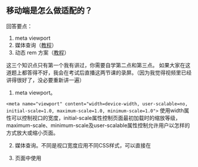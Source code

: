## 移动端是怎么做适配的？

回答要点：

1. meta viewport
2. 媒体查询（[教程](https://xiedaimala.com/courses/003b1951-22af-4821-ad80-d2880c0074eb/tasks/f61cdba2-cea3-4da1-90b6-3f37bd8d6d5b)）
3. 动态 rem 方案（[教程](https://xiedaimala.com/courses/003b1951-22af-4821-ad80-d2880c0074eb/tasks/37a886be-169c-4a99-8bfb-1a993be8119d)）

这三个知识点只有第一个我有讲过，你需要自学第二点和第三点。
如果大家在这道题上都答得不好，我会在考试后直播这两节课的录屏。（因为我觉得视频里已经讲得很好了，没必要重新讲一遍）

1. meta viewport。

  ```<meta name="viewport" content="width=device-width, user-scalable=no, initial-scale=1.0, maximum-scale=1.0, minimum-scale=1.0">```
  使用width属性可以控制视口的宽度，initial-scale属性控制页面最初加载时的缩放等级，maximum-scale、minimum-scale及user-scalable属性控制允许用户以怎样的方式放大或缩小页面。

2. 媒体查询。不同是视口宽度应用不同CSS样式，可以直接在
  1. 页面中使用<style>标签使用@media (max-width: ???px){ css样式...}的形式使用；
  2. 页面中使用<link>标签引入CSS样式文件设置media="(max-width: ???px)"让这个CSS样式在宽度小于???px时生效
     媒体查询需要注意CSS加载的顺序，一般套路是目标宽度宽的放前面，媒体查询一般应用在博客、新闻登不需要什么操作的页面。

3. 动态rem方案。通过JS将页面宽度和rem（根元素的font-size）关联, 将页面里的一切单位以页面宽度为基准来还原设计。

  ```
  <meta name="viewport" content="width=device-width, user-scalable=no, initial-scale=1.0, maximum-scale=1.0, minimum-scale=1.0">
  <script>
     var pageWidth = window.innerWidth
     document.write('<style>html{font-size:'+pageWidth+'px;}</style>')
  </script>
  ```

  使用可以动态调整rem。比如设计页面宽度为640px,一个元素宽度为320px,就是元素占页面宽度的一半，将元素{width: 0.5rem},通过上面代码调整rem，可以实现在不同宽度的页面都实现元素占页面的一半。
  常见套路:
  1.是将页面宽度设为10rem;
  2.在SCSS里使用PX2REM，实现设计稿是多少px写代码就写多少px,让PX2REM方法计算成rem,编辑 scss 文件就会自动得到 css 文件

## 用过CSS3吗? 实现圆角矩形和阴影怎么做?

用过,圆角矩形可以`border-radius`属性实现，阴影`box-shadow`属性实现,搜索`css shadow generator`可以使用生成器j工具来生成阴影。

```
div{
  border: 1px solid red;
  boeder-radius: 2px; 
  box-shadow: 1px 1px 0px 0px rgba(0,0,0,0.75);
}
```

## 什么是闭包，闭包的用途是什么？

如果一个函数，使用了它范围外的变量，那么这个函数加这个变量叫做**闭包**。下面的代码合起来就是闭包。

```
var x = '变量'
function f(){
  console.log(x)
}
```

闭包的用途是间接访问一个变量，就是你无法直接访问到函数内部的变量，必须通过一个函数间接的访问到，举个例子

```
function room(){
  var banana = 5
  function openDoor(){
    alert(banana)
  }
  
  return openDoor
}
```

一个房间里有香蕉，关着门你就无法知道香蕉的数量；（无法直接访问到函数内部的变量）

打开门就能知道香蕉是数量；（通过一个函数（openDoor）间接的访问到）

```
var xxx = room()
openDoor() //5 
```

## call、apply、bind 的用法分别是什么？

> - apply 、 call 、bind 三者都是用来改变函数的this对象的指向的；
> - apply 、 call 、bind 三者第一个参数都是this要指向的对象，也就是想指定的上下文；
> - apply 、 call 、bind 三者都可以利用后续参数传参；
> - bind 是返回对应函数，便于稍后调用；apply 、call 则是立即调用 。

`fun.call(thisArg, arg1, arg2)`

call()方法就是调用一个函数，call的参数有:this（thisArg）、参数列表(arg1,arg2)。

`fun.apply(thisArg, [argsArray])`

apply()方法就是调用一个函数，call的参数有:this（thisArg）、参数数组([argsArray])或者类似数组的对象。

`apply`和`call`很相似，只是提供的参数不同，一个是参数数组（或类似数组的对象）、一个是参数列表

`fun.bind(thisArg[, arg1[, arg2[, ...]]])`

> MDN解释:
>
> bind()方法创建一个新的函数, 当被调用时，将其this关键字设置为提供的值，在调用新函数时，在任何提供之前提供一个给定的参数序列。

看这解释有点晕，从最开始的引用中总结是：bind可以用来改变函数this对象的指向，bind的第一个参数是this要指向的对象,bind是返回对应函数，稍后调用。

```
function f(a, b) {
	console.log(this)
	console.log(a)
	console.log(b)
}

f() //window, undefined, undefined

/*call*/ 
f.call('a', 2, 3) //'a', 2, 3
f.call('a', 2)  //'a', 2, undefined
f.call() //window, undefined, undefined 

/*apply*/
f.apply('a', [2, 3]) //'a', 2, 3
f.apply('a', [2]) //'a', 2
f.apply() //window, undefined, undefined 

/*bind*/
nf = f.bind('a', 2, 3)
nf() //'a', 2, 3
nf = f.bind('a', 2)
nf() //'a', 2
nf = f.bind('a')
nf() //'a'
nf = f.bind()
nf() ////window, undefined, undefined 


```



## 请说出至少 8 个 HTTP 状态码，并描述各状态码的意义。

`2**`代表成功，`3**`代表重定向，`4**`代表客户端错误,`5**`代表服务器错误

1. 状态码200代表响应成功；
2. 状态码404代表请求的资源（网页等）不存在；
3. 状态码502代表作为网关或者代理工作的服务器尝试执行请求时，从上游服务器接收到无效的响应；
4. 状态码301代表资源（网页等）被永久转移到其它URL；
5. 状态码202代表服务器已接收请求，但是还未处理；
6. 状态码300代表多种选择。请求的资源可包括多个位置，用户或浏览器能够自行选择一个首选的地址进行重定向。
7. 状态码400代表客户端请求的语法错误，服务器无法理解
8. 状态码500代表服务器内部错误，无法完成请求。

## 请写出一个 HTTP post 请求的内容，包括四部分。

请写出一个 HTTP post 请求的内容，包括四部分。
其中
第四部分的内容是 username=ff&password=123
第二部分必须含有 Content-Type 字段
请求的路径为 /path

```
POST /path HTTP/1.1
Host: www.xxx.com
Accept: */*
Content-Length: 24
Content-Type: application/x-www-form-urlencoded

username=ff&password=123
```

## 请说出至少三种排序的思路，这三种排序的时间复杂度分别为

1. O(n*n)
2. O(n log2 n)
3. O(n + max)

1.冒泡排序。从左到右，第一个元素和第二个元素比较，谁大谁排后面，再二三两个元素比较，也是谁大谁排后面，一直比较到最后一个元素；再从头开始，元素两两比较，谁大谁排后面，一直比较到倒数第二个元素；再次重复操作，比较到上一次末尾的前一个位置...

2.堆排序。将数组转化成完全二叉树的形式，从叶子节点开始比较形成最大堆，然后移除根节点元素，放入同原数组长度一样的新数组的最后一位；再次比较形成最大堆，再移除根节点元素，放入新数组的倒数第二位；重复执行直到每个元素都放入新数组，新数组即为排序后的数组。

3.计数排序。找出待排序数组中最大和最小元素，新统计待排序数组中值为i的元素出现的次数存入新数组（新数组长度为待排序数组{（最大元素-最小元素）+1}）的第i项，遍历新数组，统计每一项元素的值为多少次，就在另一个数组C中填入多少次该元素，遍历新数组完成后得到的数组C即为排序后的数组。

## 一个页面从输入 URL 到页面加载显示完成，这个过程中都发生了什么？

参考

> 1.DNS解析
> DNS解析的过程就是根据域名查找 IP 地址。
> 2.TCP连接
> 浏览器根据 IP 地址向服务器发起 TCP 连接，与浏览器建立 TCP 三次握手：
> （1）主机向服务器发送一个建立连接的请求（您好，我想认识您）；
> （1）服务器接到请求后发送同意连接的信号（好的，很高兴认识您）；
> （1）主机接到同意连接的信号后，再次向服务器发送了确认信号（我也很高兴认识您），自此，主机与服务器两者建立了连接。
> 3.发送HTTP请求
> HTTP请求报文是由三部分组成: 请求行, 请求报头和请求正文。
> 4.服务器处理请求并返回HTTP报文
> HTTP响应报文也是由三部分组成: 状态码, 响应报头和响应报文。
> 5.浏览器解析渲染页面
> 浏览器是一个边解析边渲染的过程。首先浏览器解析HTML文件构建DOM树，然后解析CSS文件构建渲染树，等到渲染树构建完成后，浏览器开始布局渲染树并将其绘制到屏幕上。
> 6.关闭TCP连接或继续保持连接 
>
> 1. 主机向服务器发送一个断开连接的请求（不早了，我该走了）；        
> 2. 服务器接到请求后发送确认收到请求的信号（知道了）；        
> 3. 服务器向主机发送断开通知（我也该走了）；      
> 4. 主机接到断开通知后断开连接并反馈一个确认信号（嗯，好的），服务器收到确认信号后断开连接；

```
1. DNS解析，DNS解析的过程就是寻找哪台机器上有你需要资源的过程。
2. TCP连接，实现数据的可靠传输，TCP要在应用进程间建立传输连接，
	三次握手{
	张三：李四，我有事情要跟你说，听得到吗？
	李四：听到到，啥事说吧。
	张三: 哦，是...
	}
3. 发送HTTP请求,按照HTTP请求格式向服务器发出请求，常见有GET和POST请求
4. 服务器处理请求并返回HTTP报文，按照HTTP响应格式返回内容，将需要下载的内容放在响应的第四部分
5. 浏览器解析渲染页面，下载响应的第四部分内容解析渲染
6. 连接结束
```

## 如何实现数组去重？

假设有数组 array = [1,5,2,3,4,2,3,1,3,4]
你要写一个函数 unique，使得
unique(array) 的值为 [1,5,2,3,4]
也就是把重复的值都去掉，只保留不重复的值。

要求：

1. 不要做多重循环，只能遍历一次
2. 请给出两种方案，一种能在 ES 5 环境中运行，一种能在 ES 6 环境中运行（提示 ES 6 环境多了一个 Set 对象）

方案1：

```javascript
/*indexOf 在ECMA-262 标准 的第5版中被加入，但并非所有的浏览器都支持该方法。*/
function unique(array2unique){
  var uniqueArr = []
  for(let i=0; i<array2unique.length; i++){
    if(uniArr.indexOf(array2unique[i]) === -1){
      uniArr.push(array2unique[i])
    }
  }
  
  return uniqueArr
}
```

方案2：

```javascript
function unique(array2unique){
  var mySet = new Set()
  var uniqueArr = []
  for(let i=0; i<array2unique.length; i++){
    mySet.add(array2unique[i])
  }
  for(let item of mySet){
    uniqueArr.push(item)
  }
  
  return uniqueArr
}
```



